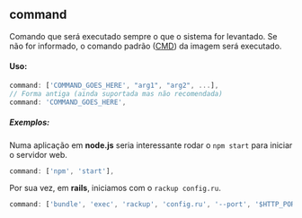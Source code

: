 ## command

Comando que será executado sempre o que o sistema for levantado. Se não for informado, o comando padrão ([CMD](https://docs.docker.com/reference/builder/#cmd)) da imagem será executado.

#### Uso:

```js
command: ['COMMAND_GOES_HERE', "arg1", "arg2", ...],
// Forma antiga (ainda suportada mas não recomendada)
command: 'COMMAND_GOES_HERE',
```

##### Exemplos:

Numa aplicação em __node.js__ seria interessante rodar o `npm start` para iniciar o servidor web.

```js
command: ['npm', 'start'],
```

Por sua vez, em __rails__, iniciamos com o `rackup config.ru`.

```js
command: ['bundle', 'exec', 'rackup', 'config.ru', '--port', '$HTTP_PORT'],
```

